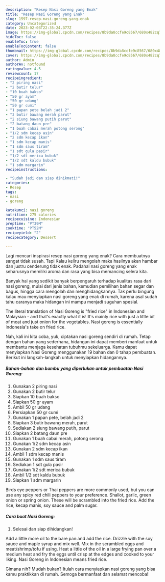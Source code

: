 ```yaml
---
description: "Resep Nasi Goreng yang Enak"
title: "Resep Nasi Goreng yang Enak"
slug: 1597-resep-nasi-goreng-yang-enak
category: Uncategorized
date: 2023-02-03T22:35:24.377Z
image: https://img-global.cpcdn.com/recipes/8b9da8ccfe9c8567/680x482cq70/nasi-goreng-foto-resep-utama.jpg
hideToc: false
enableToc: true
enableTocContent: false
thumbnail: https://img-global.cpcdn.com/recipes/8b9da8ccfe9c8567/680x482cq70/nasi-goreng-foto-resep-utama.jpg
cover: https://img-global.cpcdn.com/recipes/8b9da8ccfe9c8567/680x482cq70/nasi-goreng-foto-resep-utama.jpg
author: Admin
authorAv: notfound
ratingvalue: 4.5
reviewcount: 17
recipeingredient:
- "2 piring nasi"
- "2 butir telur"
- "10 buah bakso"
- "50 gr ayam"
- "50 gr udang"
- "50 gr cumi"
- "1 papan pete belah jadi 2"
- "3 butir bawang merah parut"
- "2 siung bawang putih parut"
- "2 batang daun pre"
- "1 buah cabai merah potong serong"
- "1/2 sdm kecap asin"
- "2 sdm kecap ikan"
- "1 sdm kecap manis"
- "1 sdm saus tiram"
- "1 sdt gula pasir"
- "1/2 sdt merica bubuk"
- "1/2 sdt kaldu bubuk"
- "1 sdm margarin"
recipeinstructions:

- "Sudah jadi dan siap dinikmati!"
categories:
- Resep
tags:
- nasi
- goreng

katakunci: nasi goreng 
nutrition: 275 calories
recipecuisine: Indonesian
preptime: "PT39M"
cooktime: "PT52M"
recipeyield: "2"
recipecategory: Dessert

---
```



Lagi mencari inspirasi resep nasi goreng yang enak? Cara membuatnya sangat tidak susah. Tapi Kalau keliru mengolah maka hasilnya akan hambar dan justru cenderung tidak enak. Padahal nasi goreng yang enak seharusnya memiliki aroma dan rasa yang bisa memancing selera kita.


Banyak hal yang sedikit banyak berpengaruh terhadap kualitas rasa dari nasi goreng, mulai dari jenis bahan, kemudian pemilihan bahan segar dan bagus, hingga cara mengolah dan menghidangkannya. Tak perlu bingung kalau mau menyiapkan nasi goreng yang enak di rumah, karena asal sudah tahu caranya maka hidangan ini mampu menjadi suguhan spesial.

The literal translation of Nasi Goreng is &#34;fried rice&#34; in Indonesian and Malaysian - and that&#39;s exactly what it is! It&#39;s mainly rice with just a little bit of meat and just onion for the vegetables. Nasi goreng is essentially Indonesia&#39;s take on fried rice.


Nah, kali ini kita coba, yuk, ciptakan nasi goreng sendiri di rumah. Tetap dengan bahan yang sederhana, hidangan ini dapat memberi manfaat untuk membantu menjaga kesehatan tubuhmu sekeluarga. Kamu dapat menyiapkan Nasi Goreng menggunakan 19 bahan dan 0 tahap pembuatan. Berikut ini langkah-langkah untuk menyiapkan hidangannya.

<!--inarticleads1-->

##### Bahan-bahan dan bumbu yang diperlukan untuk pembuatan Nasi Goreng:

1. Gunakan 2 piring nasi
1. Gunakan 2 butir telur
1. Siapkan 10 buah bakso
1. Siapkan 50 gr ayam
1. Ambil 50 gr udang
1. Persiapkan 50 gr cumi
1. Gunakan 1 papan pete, belah jadi 2
1. Siapkan 3 butir bawang merah, parut
1. Sediakan 2 siung bawang putih, parut
1. Siapkan 2 batang daun pre
1. Gunakan 1 buah cabai merah, potong serong
1. Gunakan 1/2 sdm kecap asin
1. Gunakan 2 sdm kecap ikan
1. Ambil 1 sdm kecap manis
1. Gunakan 1 sdm saus tiram
1. Sediakan 1 sdt gula pasir
1. Gunakan 1/2 sdt merica bubuk
1. Ambil 1/2 sdt kaldu bubuk
1. Siapkan 1 sdm margarin


Birds eye peppers or Thai peppers are more commonly used, but you can use any spicy red chili peppers to your preference. Shallot, garlic, green onion or spring onion. These will be scrambled into the fried rice. Add the rice, kecap manis, soy sauce and palm sugar. 

<!--inarticleads2-->

##### Cara buat Nasi Goreng:


1. Selesai dan siap dihidangkan!

Add a little more oil to the bare pan and add the rice. Drizzle with the soy sauce and maple syrup and mix well. Mix in the scrambled eggs and meat/shrimp/tofu if using. Heat a little of the oil in a large frying pan over a medium heat and fry the eggs until crisp at the edges and cooked to your liking. Nasi Goreng in Indonesian means fried rice. 

Gimana nih? Mudah bukan? Itulah cara menyiapkan nasi goreng yang bisa kamu praktikkan di rumah. Semoga bermanfaat dan selamat mencoba!

